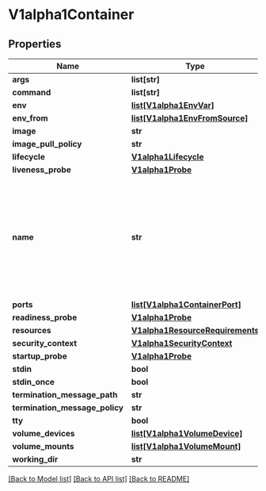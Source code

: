 # V1alpha1Container

## Properties
Name | Type | Description | Notes
------------ | ------------- | ------------- | -------------
**args** | **list[str]** |  | [optional] 
**command** | **list[str]** |  | [optional] 
**env** | [**list[V1alpha1EnvVar]**](V1alpha1EnvVar.md) |  | [optional] 
**env_from** | [**list[V1alpha1EnvFromSource]**](V1alpha1EnvFromSource.md) |  | [optional] 
**image** | **str** |  | [optional] 
**image_pull_policy** | **str** |  | [optional] 
**lifecycle** | [**V1alpha1Lifecycle**](V1alpha1Lifecycle.md) |  | [optional] 
**liveness_probe** | [**V1alpha1Probe**](V1alpha1Probe.md) |  | [optional] 
**name** | **str** | Name of the container specified as a DNS_LABEL. Each container in a pod must have a unique name (DNS_LABEL). Cannot be updated. | [optional] 
**ports** | [**list[V1alpha1ContainerPort]**](V1alpha1ContainerPort.md) |  | [optional] 
**readiness_probe** | [**V1alpha1Probe**](V1alpha1Probe.md) |  | [optional] 
**resources** | [**V1alpha1ResourceRequirements**](V1alpha1ResourceRequirements.md) |  | [optional] 
**security_context** | [**V1alpha1SecurityContext**](V1alpha1SecurityContext.md) |  | [optional] 
**startup_probe** | [**V1alpha1Probe**](V1alpha1Probe.md) |  | [optional] 
**stdin** | **bool** |  | [optional] 
**stdin_once** | **bool** |  | [optional] 
**termination_message_path** | **str** |  | [optional] 
**termination_message_policy** | **str** |  | [optional] 
**tty** | **bool** |  | [optional] 
**volume_devices** | [**list[V1alpha1VolumeDevice]**](V1alpha1VolumeDevice.md) |  | [optional] 
**volume_mounts** | [**list[V1alpha1VolumeMount]**](V1alpha1VolumeMount.md) |  | [optional] 
**working_dir** | **str** |  | [optional] 

[[Back to Model list]](../README.md#documentation-for-models) [[Back to API list]](../README.md#documentation-for-api-endpoints) [[Back to README]](../README.md)


